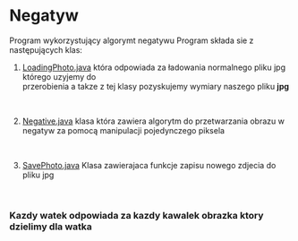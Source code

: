 # Negatyw
Program wykorzystujący algorymt negatywu
Program składa sie z następujących klas:
1. [LoadingPhoto.java]('src/LoadingPhoto.java') która odpowiada za ładowania normalnego pliku jpg którego uzyjemy do <br/> przerobienia a takze z tej klasy pozyskujemy wymiary naszego pliku <b>jpg</b> <br/>
<br/>

2. [Negative.java]('src/Negative.java')  klasa która zawiera algorytm do przetwarzania obrazu w negatyw za pomocą manipulacji pojedynczego piksela <br/>
<br/>

3. [SavePhoto.java]('src/SavePhoto.java')  Klasa zawierajaca funkcje zapisu nowego zdjecia do pliku jpg <br/>
<br/>

<h3> Kazdy watek odpowiada za kazdy kawalek obrazka ktory dzielimy dla watka <h3/> 
